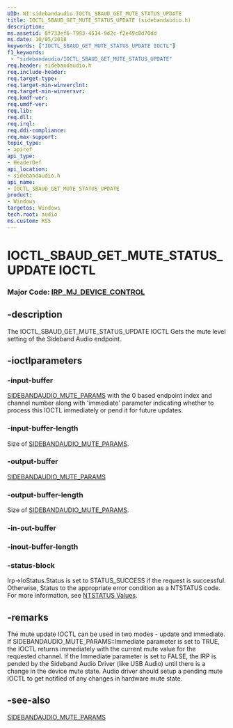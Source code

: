 ```yaml
---
UID: NI:sidebandaudio.IOCTL_SBAUD_GET_MUTE_STATUS_UPDATE
title: IOCTL_SBAUD_GET_MUTE_STATUS_UPDATE (sidebandaudio.h)
description: 
ms.assetid: 0f733ef6-7993-4514-9d2c-f2e49c8d70dd
ms.date: 10/05/2018
keywords: ["IOCTL_SBAUD_GET_MUTE_STATUS_UPDATE IOCTL"]
f1_keywords:
 - "sidebandaudio/IOCTL_SBAUD_GET_MUTE_STATUS_UPDATE"
req.header: sidebandaudio.h
req.include-header:
req.target-type:
req.target-min-winverclnt:
req.target-min-winversvr:
req.kmdf-ver:
req.umdf-ver:
req.lib:
req.dll:
req.irql: 
req.ddi-compliance:
req.max-support:
topic_type: 
- apiref
api_type: 
- HeaderDef
api_location: 
- sidebandaudio.h
api_name: 
- IOCTL_SBAUD_GET_MUTE_STATUS_UPDATE
product:
- Windows
targetos: Windows
tech.root: audio
ms.custom: RS5
---
```


# IOCTL_SBAUD_GET_MUTE_STATUS_UPDATE IOCTL

### Major Code:  [IRP_MJ_DEVICE_CONTROL](https://docs.microsoft.com/windows-hardware/drivers/kernel/irp-mj-device-control)

## -description

The IOCTL_SBAUD_GET_MUTE_STATUS_UPDATE IOCTL Gets the mute level setting of the Sideband Audio endpoint.

## -ioctlparameters

### -input-buffer

[SIDEBANDAUDIO_MUTE_PARAMS](https://docs.microsoft.com/windows-hardware/drivers/ddi/sidebandaudio/ns-sidebandaudio-_sidebandaudio_mute_params) with the 0 based endpoint index and channel number along with 'immediate' parameter indicating whether to process this IOCTL immediately or pend it for future updates.

### -input-buffer-length 

Size of [SIDEBANDAUDIO_MUTE_PARAMS](https://docs.microsoft.com/windows-hardware/drivers/ddi/sidebandaudio/ns-sidebandaudio-_sidebandaudio_mute_params).

### -output-buffer

[SIDEBANDAUDIO_MUTE_PARAMS](https://docs.microsoft.com/windows-hardware/drivers/ddi/sidebandaudio/ns-sidebandaudio-_sidebandaudio_mute_params)

### -output-buffer-length 

Size of [SIDEBANDAUDIO_MUTE_PARAMS](https://docs.microsoft.com/windows-hardware/drivers/ddi/sidebandaudio/ns-sidebandaudio-_sidebandaudio_mute_params).

### -in-out-buffer

<text></text>

### -inout-buffer-length 

<text></text>

### -status-block

Irp->IoStatus.Status is set to STATUS_SUCCESS if the request is successful.
Otherwise, Status to the appropriate error condition as a NTSTATUS code. 
For more information, see [NTSTATUS Values](https://docs.microsoft.com/windows-hardware/drivers/kernel/ntstatus-values).

## -remarks
The mute update IOCTL can be used in two modes - update and immediate. If SIDEBANDAUDIO_MUTE_PARAMS::Immediate parameter is set to TRUE, the IOCTL returns immediately with the current mute value for the requested channel. If the Immediate parameter is set to FALSE, the IRP is pended by the Sideband Audio Driver (like USB Audio) until there is a change in the device mute state. Audio driver should setup a pending mute IOCTL to get notified of any changes in hardware mute state.

## -see-also
[SIDEBANDAUDIO_MUTE_PARAMS](https://docs.microsoft.com/windows-hardware/drivers/ddi/sidebandaudio/ns-sidebandaudio-_sidebandaudio_mute_params)
